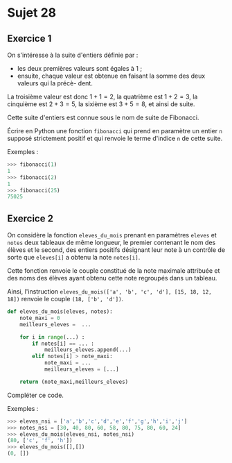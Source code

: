 # Sujet 28

## Exercice 1

On s'intéresse à la suite d'entiers définie par :

- les deux premières valeurs sont égales à 1 ;
- ensuite, chaque valeur est obtenue en faisant la somme des deux valeurs qui la précè-
dent.

La troisième valeur est donc $1+1 = 2$, la quatrième est $1+2 = 3$, la cinquième est $2+3 = 5$,
la sixième est $3 + 5 = 8$, et ainsi de suite.

Cette suite d'entiers est connue sous le nom de suite de Fibonacci.

Écrire en Python une fonction `fibonacci` qui prend en paramètre un entier `n` supposé
strictement positif et qui renvoie le terme d'indice `n` de cette suite.

Exemples :

```python
>>> fibonacci(1)
1
>>> fibonacci(2)
1
>>> fibonacci(25)
75025
```

## Exercice 2

On considère la fonction `eleves_du_mois` prenant en paramètres `eleves` et `notes` deux
tableaux de même longueur, le premier contenant le nom des élèves et le second, des
entiers positifs désignant leur note à un contrôle de sorte que `eleves[i]` a obtenu la
note `notes[i]`.  

Cette fonction renvoie le couple constitué de la note maximale attribuée et des noms
des élèves ayant obtenu cette note regroupés dans un tableau.  

Ainsi, l'instruction `eleves_du_mois(['a', 'b', 'c', 'd'], [15, 18, 12, 18])` renvoie
le couple `(18, ['b', 'd'])`.

```python 
def eleves_du_mois(eleves, notes):
    note_maxi = 0
    meilleurs_eleves =  ...

    for i in range(...) :
        if notes[i] == ... :
            meilleurs_eleves.append(...)
        elif notes[i] > note_maxi:
            note_maxi = ...
            meilleurs_eleves = [...]

    return (note_maxi,meilleurs_eleves)
```

Compléter ce code.

Exemples :

```python
>>> eleves_nsi = ['a','b','c','d','e','f','g','h','i','j']
>>> notes_nsi = [30, 40, 80, 60, 58, 80, 75, 80, 60, 24]
>>> eleves_du_mois(eleves_nsi, notes_nsi)
(80, ['c', 'f', 'h'])
>>> eleves_du_mois([],[])
(0, [])
```